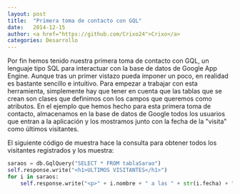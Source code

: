 ```yaml
---
layout: post
title:  "Primera toma de contacto con GQL"
date:   2014-12-15
author: <a href="https://github.com/Crixo24">Crixo</a>
categories: Desarrollo
---
```


Por fin hemos tenido nuestra primera toma de contacto con GQL, un lenguaje tipo SQL  para interactuar con la base de datos de Google App Engine.
Aunque tras un primer vistazo pueda imponer un poco, en realidad es bastante sencillo e intuitivo. Para empezar a trabajar con esta herramienta,
simplemente hay que tener en cuenta que las tablas que se crean son clases que definimos con los campos que queremos como atributos. En el ejemplo que hemos
hecho para esta primera toma de contacto, almacenamos en la base de datos de Google todos los usuarios que entran a la aplicación y los mostramos junto con
la fecha de la "visita" como últimos visitantes.

El siguiente código de muestra hace la consulta para obtener todos los visitantes registrados y los muestra:


```python
saraos = db.GqlQuery("SELECT * FROM tablaSarao")
self.response.write("<h1>ULTIMOS VISITANTES</h1>")
for i in saraos:
    self.response.write("<p>" + i.nombre + " a las " + str(i.fecha) + "</p>")
```
